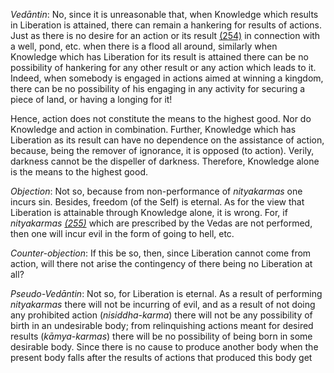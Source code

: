 *Vedāntin*: No, since it is unreasonable that, when Knowledge which results in Liberation is attained, there can remain a hankering for results of actions. Just as there is no desire for an action or its result [\(254\)](#page--1-0) in connection with a well, pond, etc. when there is a flood all around, similarly when Knowledge which has Liberation for its result is attained there can be no possibility of hankering for any other result or any action which leads to it. Indeed, when somebody is engaged in actions aimed at winning a kingdom, there can be no possibility of his engaging in any activity for securing a piece of land, or having a longing for it!

Hence, action does not constitute the means to the highest good. Nor do Knowledge and action in combination. Further, Knowledge which has Liberation as its result can have no dependence on the assistance of action, because, being the remover of ignorance, it is opposed (to action). Verily, darkness cannot be the dispeller of darkness. Therefore, Knowledge alone is the means to the highest good.

*Objection*: Not so, because from non-performance of *nityakarmas* one incurs sin. Besides, freedom (of the Self) is eternal. As for the view that Liberation is attainable through Knowledge alone, it is wrong. For, if *nityakarmas [\(255\)](#page--1-1)* which are prescribed by the Vedas are not performed, then one will incur evil in the form of going to hell, etc.

*Counter-objection*: If this be so, then, since Liberation cannot come from action, will there not arise the contingency of there being no Liberation at all?

*Pseudo-Vedāntin*: Not so, for Liberation is eternal. As a result of performing *nityakarmas* there will not be incurring of evil, and as a result of not doing any prohibited action (*nisiddha-karma*) there will not be any possibility of birth in an undesirable body; from relinquishing actions meant for desired results (*kāmya-karmas*) there will be no possibility of being born in some desirable body. Since there is no cause to produce another body when the present body falls after the results of actions that produced this body get